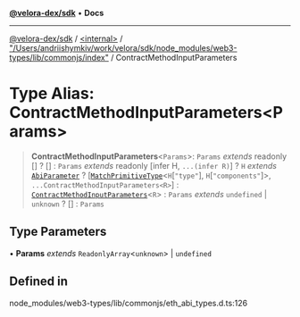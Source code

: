 [**@velora-dex/sdk**](../../../../README.md) • **Docs**

***

[@velora-dex/sdk](../../../../globals.md) / [\<internal\>](../../../README.md) / ["/Users/andriishymkiv/work/velora/sdk/node\_modules/web3-types/lib/commonjs/index"](../README.md) / ContractMethodInputParameters

# Type Alias: ContractMethodInputParameters\<Params\>

> **ContractMethodInputParameters**\<`Params`\>: `Params` *extends* readonly [] ? [] : `Params` *extends* readonly [infer H, `...(infer R)`] ? `H` *extends* [`AbiParameter`](AbiParameter.md) ? [[`MatchPrimitiveType`](MatchPrimitiveType.md)\<`H`\[`"type"`\], `H`\[`"components"`\]\>, `...ContractMethodInputParameters<R>`] : [`ContractMethodInputParameters`](ContractMethodInputParameters.md)\<`R`\> : `Params` *extends* `undefined` \| `unknown` ? [] : `Params`

## Type Parameters

• **Params** *extends* `ReadonlyArray`\<`unknown`\> \| `undefined`

## Defined in

node\_modules/web3-types/lib/commonjs/eth\_abi\_types.d.ts:126

